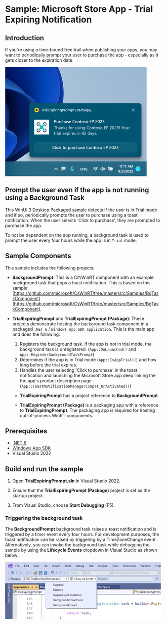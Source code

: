 # Sample:  Microsoft Store App - Trial Expiring Notification

## Introduction
If you're using a time-bound free trail when publishing your apps, you may want to periodically prompt your user to purchase the app - especially as it gets closer to the expiration date.

![toast](./Images/TrialExpiringPrompt.png)

## Prompt the user even if the app is not running using a Background Task

This WinUI 3 Desktop Packaged sample detects if the user is in Trial mode and if so, periodically prompts the user to purchase using a toast notification. When the user selects 'Click to purchase', they are prompted to purchase the app.

To not be dependent on the app running, a background task is used to prompt the user every four hours while the app is in ```Trial``` mode.

## Sample Components

This sample includes the following projects:

- **BackgroundPrompt**: This is a C#/WinRT component with an example background task that pops a toast notification. This is based on this sample: [https://github.com/microsoft/CsWinRT/tree/master/src/Samples/BgTaskComponent](https://github.com/microsoft/CsWinRT/tree/master/src/Samples/BgTaskComponent).

- **TrialExpiringPrompt** and **TrialExpiringPrompt (Package)**: These projects demonstrate hosting the background task component in a packaged ```.NET 6``` / ```Windows App SDK application```. This is the main app and does the following:
  1) Registers the background task. If the app is not in trial mode, the background task is unregistered. (```App::OnLaunched()``` and ```App::RegisterBackgroundTaskPrompt```)
  3) Determines if the app is in Trial mode (```App::IsAppTrial()```) and how long before the trial expires.
  4) Handles the user selecting 'Click to purchase' in the toast notification and launching the Microsoft Store app deep linking the the app's product description page. (```App::ToastNotificationManagerCompat_OnActivated()```)

  - **TrialExpiringPrompt** has a project reference to **BackgroundPrompt**.

  - **TrialExpiringPrompt (Package)** is a packaging app with a reference to **TrialExpiringPrompt**. The packaging app is required for hosting out-of-process WinRT components.

## Prerequisites

* [.NET 6](https://dotnet.microsoft.com/download/dotnet/6.0)
* [Windows App SDK](https://docs.microsoft.com/en-us/windows/apps/windows-app-sdk/set-up-your-development-environment?tabs=vs-2022-17-1-a%2Cvs-2022-17-1-b)
* Visual Studio 2022

## Build and run the sample

1. Open **TrialExpiringPrompt.sln** in Visual Studio 2022.

2. Ensure that the **TrialExpiringPrompt (Package)** project is set as the startup project.

3. From Visual Studio, choose **Start Debugging** (F5).

### Triggering the background task

The **BackgroundPrompt** background task raises a toast notification and is triggered by a timer event every four hours. For development purposes, the toast notification can be raised by triggering by a TimeZoneChange event. Alternatively, you can invoke the background task while debugging the sample by using the **Lifecycle Events** dropdown in Visual Studio as shown below:

![Lifecycle Events dropdown](./Images/LifeCycleEvents.png)

